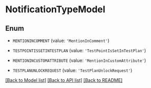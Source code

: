 # NotificationTypeModel


## Enum

* `MENTIONINCOMMENT` (value: `'MentionInComment'`)

* `TESTPOINTISSETINTESTPLAN` (value: `'TestPointIsSetInTestPlan'`)

* `MENTIONINCUSTOMATTRIBUTE` (value: `'MentionInCustomAttribute'`)

* `TESTPLANUNLOCKREQUEST` (value: `'TestPlanUnlockRequest'`)

[[Back to Model list]](../README.md#documentation-for-models) [[Back to API list]](../README.md#documentation-for-api-endpoints) [[Back to README]](../README.md)


